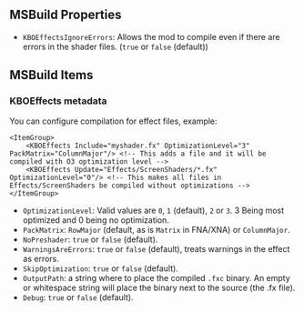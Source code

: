 
## MSBuild Properties 
- `KBOEffectsIgnoreErrors`: Allows the mod to compile even if there are errors in the shader files. (`true` or `false` (default)) 

## MSBuild Items

### KBOEffects metadata
You can configure compilation for effect files, example:
```
<ItemGroup>
	<KBOEffects Include="myshader.fx" OptimizationLevel="3" PackMatrix="ColumnMajor"/> <!-- This adds a file and it will be compiled with O3 optimization level -->
	<KBOEffects Update="Effects/ScreenShaders/*.fx" OptimizationLevel="0"/> <!-- This makes all files in Effects/ScreenShaders be compiled without optimizations -->
</ItemGroup>
```
- `OptimizationLevel`: Valid values are `0`, `1` (default), `2` or `3`. 3 Being most optimized and 0 being no optimization.
- `PackMatrix`: `RowMajor` (default, as is `Matrix` in FNA/XNA) or `ColumnMajor`.
- `NoPreshader`: `true` or `false` (default).
- `WarningsAreErrors`: `true` or `false` (default), treats warnings in the effect as errors.
- `SkipOptimization`: `true` or `false` (default).
- `OutputPath`: a string where to place the compiled `.fxc` binary. An empty or whitespace string will place the binary next to the source (the .fx file).
- `Debug`: `true` or `false` (default).

